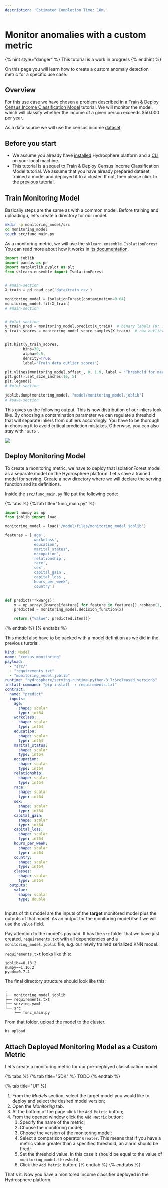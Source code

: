 ```yaml
---
description: 'Estimated Completion Time: 18m.'
---
```


# Monitor anomalies with a custom metric

{% hint style="danger" %}
This tutorial is a work in progress
{% endhint %}

On this page you will learn how to create a custom anomaly detection metric for a specific use case.

## Overview

For this use case we have chosen a problem described in a [Train & Deploy Census Income Classification Model](https://app.gitbook.com/@hydrosphere/s/home/~/drafts/-MHGvmrVrOLoZn1Rkock/tutorials/train-and-deploy-census-income-classification-model) tutorial. We will monitor the model, which will classify whether the income of a given person exceeds $50.000 per year. 

As a data source we will use the census income [dataset](https://www.kaggle.com/wenruliu/adult-income-dataset).

## Before you start

* We assume you already have [installed](../installation/) Hydrosphere platform and a [CLI](../installation/cli.md) on your local machine.
* This tutorial is a sequel to Train & Deploy Census Income Classification Model tutorial. We assume that you have already prepared dataset, trained a model and deployed it to a cluster. If not, then please click to the [previous](https://app.gitbook.com/@hydrosphere/s/home/~/drafts/-MHGvmrVrOLoZn1Rkock/tutorials/train-and-deploy-census-income-classification-model) tutorial. 

## Train Monitoring Model

Basically steps are the same as with a common model. Before training and uploadingu, let's create a directory for our model.

```bash
mkdir -p monitoring_model/src
cd monitoring_model
touch src/func_main.py
```

As a monitoring metric, we will use the `sklearn.ensemble.IsolationForest`. You can read more about how it works in [its documentation](https://scikit-learn.org/stable/modules/generated/sklearn.ensemble.IsolationForest.html).

```python
import joblib
import pandas as pd
import matplotlib.pyplot as plt
from sklearn.ensemble import IsolationForest


# #main-section
X_train = pd.read_csv('data/train.csv')

monitoring_model = IsolationForest(contamination=0.04)
monitoring_model.fit(X_train)
# #main-section


# #plot-section
y_train_pred = monitoring_model.predict(X_train)  # binary labels (0: inliers, 1: outliers)
y_train_scores = monitoring_model.score_samples(X_train)  # raw outlier scores


plt.hist(y_train_scores, 
        bins=30, 
        alpha=0.5, 
        density=True, 
        label="Train data outlier scores")

plt.vlines(monitoring_model.offset_, 0, 1.9, label = "Threshold for marking outliers")
plt.gcf().set_size_inches(10, 5)
plt.legend()
# #plot-section

joblib.dump(monitoring_model, "model/monitoring_model.joblib")
# #save-section
```

This gives us the following output. This is how distribution of our inliers look like. By choosing a contamination parameter we can regulate a threshold that will separate inliers from outliers accordingly. You have to be thorough in choosing it to avoid critical prediction mistakes. Otherwise, you can also stay with `'auto'`. 

![](../.gitbook/assets/figure.png)

## Deploy Monitoring Model

To create a monitoring metric, we have to deploy that IsolationForest model as a separate model on the Hydrosphere platform. Let's save a trained model for serving. Create a new directory where we will declare the serving function and its definitions.

Inside the `src/func_main.py` file put the following code:

{% tabs %}
{% tab title="func\_main.py" %}
```python
import numpy as np
from joblib import load

monitoring_model = load('/model/files/monitoring_model.joblib')

features = ['age',
            'workclass',
            'education',
            'marital_status',
            'occupation',
            'relationship',
            'race',
            'sex',
            'capital_gain',
            'capital_loss',
            'hours_per_week',
            'country']


def predict(**kwargs):
    x = np.array([kwargs[feature] for feature in features]).reshape(1, len(features))
    predicted = monitoring_model.decision_function(x)

    return {"value": predicted.item()}
```
{% endtab %}
{% endtabs %}

This model also have to be packed with a model definition as we did in the previous turorial.

```yaml
kind: Model
name: "census_monitoring"
payload:
  - "src/"
  - "requirements.txt"
  - "monitoring_model.joblib"
runtime: "hydrosphere/serving-runtime-python-3.7:$released_version$"
install-command: "pip install -r requirements.txt"
contract:
  name: "predict"
  inputs:
    age:
      shape: scalar
      type: int64
    workclass:
      shape: scalar
      type: int64
    education:
      shape: scalar
      type: int64
    marital_status:
      shape: scalar
      type: int64
    occupation:
      shape: scalar
      type: int64
    relationship:
      shape: scalar
      type: int64
    race:
      shape: scalar
      type: int64
    sex:
      shape: scalar
      type: int64
    capital_gain:
      shape: scalar
      type: int64
    capital_loss:
      shape: scalar
      type: int64
    hours_per_week:
      shape: scalar
      type: int64
    country:
      shape: scalar
      type: int64
    classes:
      shape: scalar
      type: int64
  outputs:
    value:
      shape: scalar
      type: double
      
```

Inputs of this model are the inputs of the **target** monitored model plus the outputs of that model. As an output for the monitoring model itself we will use the `value` field.

Pay attention to the model's payload. It has the `src` folder that we have just created, `requirements.txt` with all dependencies and a `monitoring_model.joblib` file, e.g. our newly trained serialized KNN model.

`requirements.txt` looks like this:

```text
joblib==0.13.2
numpy==1.16.2
pyod==0.7.4
```

The final directory structure should look like this:

```text
.
├── monitoring_model.joblib
├── requirements.txt
├── serving.yaml
└── src
    └── func_main.py
```

From that folder, upload the model to the cluster.

```bash
hs upload
```

## Attach Deployed Monitoring Model as a Custom Metric

Let's create a monitoring metric for our pre-deployed classification model.

{% tabs %}
{% tab title="SDK" %}
TODO
{% endtab %}

{% tab title="UI" %}
1. From the _Models_ section, select the target model you would like to deploy and select the desired model version;
2. Open the _Monitoring_ tab.
3. At the bottom of the page click the `Add Metric` button;
4. From the opened window click the `Add Metric` button;
   1. Specify the name of the metric;
   2. Choose the monitoring model;
   3. Choose the version of the monitoring model;
   4. Select a comparison operator `Greater`. This means that if you have a metric value greater than a specified threshold, an alarm should be fired;
   5. Set the threshold value. In this case it should be equal to the value of `monitoring_model.threshold_`.
   6. Click the `Add Metric` button.
{% endtab %}
{% endtabs %}

That's it. Now you have a monitored income classifier deployed in the Hydrosphere platform.

